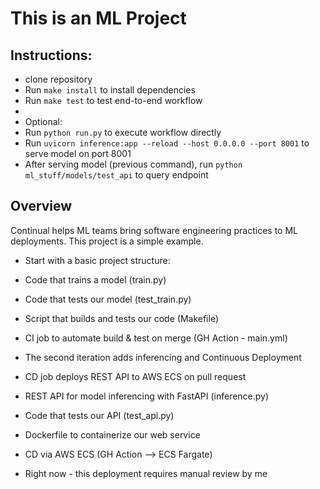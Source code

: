 # This is an ML Project

## Instructions:
* clone repository
* Run `make install` to install dependencies
* Run `make test` to test end-to-end workflow
* 
* Optional: 
 * Run `python run.py` to execute workflow directly
 * Run `uvicorn inference:app --reload --host 0.0.0.0 --port 8001` to serve model on port 8001
 * After serving model (previous command), run `python ml_stuff/models/test_api` to query endpoint

## Overview
Continual helps ML teams bring software engineering practices to ML deployments. This project is a simple example.

* Start with a basic project structure:
 * Code that trains a model (train.py)
 * Code that tests our model (test_train.py)
 * Script that builds and tests our code (Makefile)
 * CI job to automate build & test on merge (GH Action - main.yml)

* The second iteration adds inferencing and Continuous Deployment
 * CD job deploys REST API to AWS ECS on pull request
 * REST API for model inferencing with FastAPI (inference.py)
 * Code that tests our API (test_api.py)
 * Dockerfile to containerize our web service 
 * CD via AWS ECS (GH Action --> ECS Fargate)
 * Right now - this deployment requires manual review by me
